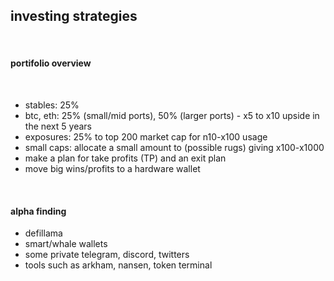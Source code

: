 ## investing strategies

<br>

#### portifolio overview

<br>

* stables: 25%
* btc, eth: 25% (small/mid ports), 50% (larger ports) - x5 to x10 upside in the next 5 years
* exposures: 25% to top 200 market cap for n10-x100 usage
* small caps: allocate a small amount to (possible rugs) giving x100-x1000
* make a plan for take profits (TP) and an exit plan
* move big wins/profits to a hardware wallet

<br>

#### alpha finding

* defillama
* smart/whale wallets
* some private telegram, discord, twitters
* tools such as arkham, nansen, token terminal
